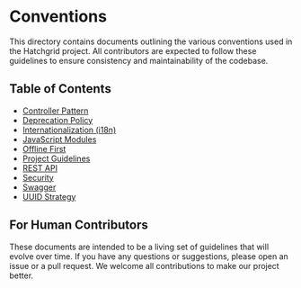 # Conventions

This directory contains documents outlining the various conventions used in the Hatchgrid project. All contributors are expected to follow these guidelines to ensure consistency and maintainability of the codebase.

## Table of Contents

- [Controller Pattern](./controller-pattern.md)
- [Deprecation Policy](./deprecation-policy.md)
- [Internationalization (i18n)](./i18n.md)
- [JavaScript Modules](./javascript-modules.md)
- [Offline First](./offline-first.md)
- [Project Guidelines](./project-guidelines.md)
- [REST API](./rest-api.md)
- [Security](./security.md)
- [Swagger](./swagger.md)
- [UUID Strategy](./uuid-strategy.md)

## For Human Contributors

These documents are intended to be a living set of guidelines that will evolve over time. If you have any questions or suggestions, please open an issue or a pull request. We welcome all contributions to make our project better.
